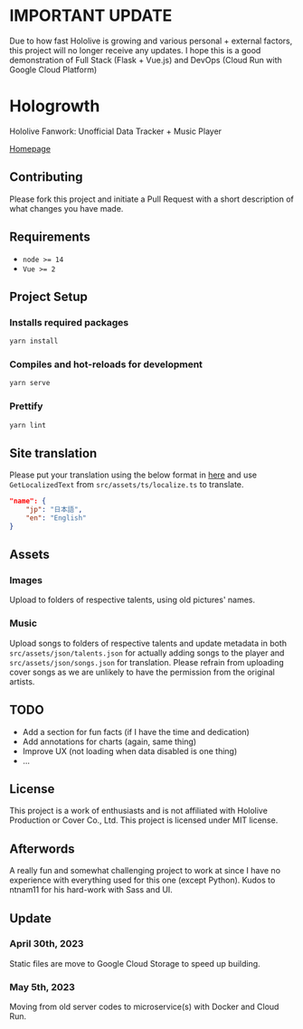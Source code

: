 # IMPORTANT UPDATE
Due to how fast Hololive is growing and various personal + external factors, this project will no longer receive any updates. I hope this is a good demonstration of Full Stack (Flask + Vue.js) and DevOps (Cloud Run with Google Cloud Platform)

# Hologrowth

Hololive Fanwork: Unofficial Data Tracker + Music Player

[Homepage](https://hologrowth.kyrie5701.com)

## Contributing

Please fork this project and initiate a Pull Request with a short description of what changes you have made.

## Requirements

* `node >= 14`
* `Vue >= 2`

## Project Setup

### Installs required packages

```cmd
yarn install
```

### Compiles and hot-reloads for development

```cmd
yarn serve
```

### Prettify

```cmd
yarn lint
```

## Site translation

Please put your translation using the below format in [here](/src/assets/json/localize.json) and use `GetLocalizedText` from `src/assets/ts/localize.ts` to translate.

```json
"name": {
    "jp": "日本語",
    "en": "English"
}
```

## Assets

### Images

Upload to folders of respective talents, using old pictures' names.

### Music

Upload songs to folders of respective talents and update metadata in both `src/assets/json/talents.json` for actually adding songs to the player and `src/assets/json/songs.json` for translation. Please refrain from uploading cover songs as we are unlikely to have the permission from the original artists.

## TODO

* Add a section for fun facts (if I have the time and dedication)
* Add annotations for charts (again, same thing)
* Improve UX (not loading when data disabled is one thing)
* ...

## License

This project is a work of enthusiasts and is not affiliated with Hololive Production or Cover Co., Ltd. This project is licensed under MIT license.

## Afterwords

A really fun and somewhat challenging project to work at since I have no experience with everything used for this one (except Python). Kudos to ntnam11 for his hard-work with Sass and UI.

## Update

### April 30th, 2023

Static files are move to Google Cloud Storage to speed up building.

### May 5th, 2023

Moving from old server codes to microservice(s) with Docker and Cloud Run.
